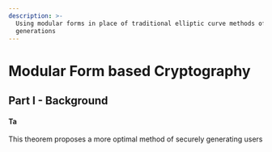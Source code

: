 ```yaml
---
description: >-
  Using modular forms in place of traditional elliptic curve methods of
  generations
---
```


# Modular Form based Cryptography

## Part I - Background

#### Ta

This theorem proposes a more optimal method of securely generating users&#x20;
